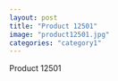```yaml
---
layout: post
title: "Product 12501"
image: "product12501.jpg"
categories: "category1"
---
```

Product 12501
